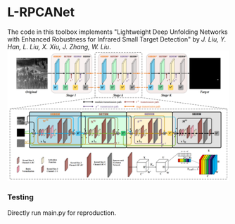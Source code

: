 # L-RPCANet

The code in this toolbox implements "Lightweight Deep Unfolding Networks with Enhanced Robustness for Infrared Small Target Detection" by <i>J. Liu, Y. Han, L. Liu, X. Xiu, J. Zhang, W. Liu</i>.
![alt text](./framework.png)

### Testing
Directly run main.py for reproduction.

